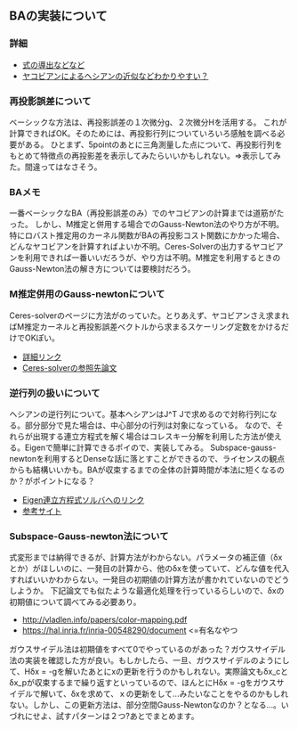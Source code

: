 ## BAの実装について

### 詳細
- [式の導出などなど](http://www.iim.cs.tut.ac.jp/~kanatani/papers/budjust.pdf)
- [ヤコビアンによるヘシアンの近似などわかりやすい？](https://ipsj.ixsq.nii.ac.jp/ej/index.php?active_action=repository_view_main_item_detail&page_id=13&block_id=8&item_id=62864&item_no=1)

### 再投影誤差について
ベーシックな方法は、再投影誤差の１次微分g、２次微分Hを活用する。
これが計算できればOK。そのためには、再投影行列についていろいろ感触を調べる必要がある。
ひとまず、5pointのあとに三角測量した点について、再投影行列をもとめて特徴点の再投影差を表示してみたらいいかもしれない。=>表示してみた。間違ってはなさそう。

### BAメモ
一番ベーシックなBA（再投影誤差のみ）でのヤコビアンの計算までは道筋がたった。
しかし、M推定と併用する場合でのGauss-Newton法のやり方が不明。特にロバスト推定用のカーネル関数がBAの再投影コスト関数にかかった場合、どんなヤコビアンを計算すればよいか不明。Ceres-Solverの出力するヤコビアンを利用できれば一番いいだろうが、やり方は不明。M推定を利用するときのGauss-Newton法の解き方については要検討だろう。

### M推定併用のGauss-newtonについて
Ceres-solverのページに方法がのっていた。とりあえず、ヤコビアンさえ求まればM推定カーネルと再投影誤差ベクトルから求まるスケーリング定数をかけるだけでOKぽい。
- [詳細リンク](http://ceres-solver.org/nnls_modeling.html#theory)
- [Ceres-solverの参照先論文](https://hal.inria.fr/inria-00548290/document)

### 逆行列の扱いについて
ヘシアンの逆行列について。基本ヘシアンはJ^T Jで求めるので対称行列になる。部分部分で見た場合は、中心部分の行列は対象になっている。
なので、それらが出現する連立方程式を解く場合はコレスキー分解を利用した方法が使える。Eigenで簡単に計算できるポイので、実装してみる。
Subspace-gauss-newtonを利用するとDenseな話に落とすことができるので、ライセンスの観点からも結構いいかも。BAが収束するまでの全体の計算時間が本法に短くなるのか？がポイントになる？
- [Eigen連立方程式ソルバへのリンク](http://eigen.tuxfamily.org/dox/group__TutorialLinearAlgebra.html)
- [参考サイト](https://ssuzumura.github.io/dev_tips/LeastSquares/solve_LS.html)

### Subspace-Gauss-newton法について
式変形までは納得できるが、計算方法がわからない。パラメータの補正値（δxとか）がほしいのに、一発目の計算から、他のδxを使っていて、どんな値を代入すればいいかわからない。一発目の初期値の計算方法が書かれていないのでどうしようか。
下記論文でも似たような最適化処理を行っているらしいので、δxの初期値について調べてみる必要あり。
- http://vladlen.info/papers/color-mapping.pdf
- https://hal.inria.fr/inria-00548290/document <=有名なやつ

ガウスサイデル法は初期値をすべて0でやっているのがあった？ガウスサイデル法の実装を確認した方が良い。もしかしたら、一旦、ガウスサイデルのようにして、Hδx = -gを解いたあとにxの更新を行うのかもしれない。実際論文もδx_cとδx_pが収束するまで繰り返すといっているので、ほんとにHδx = -gをガウスサイデルで解いて、δxを求めて、ｘの更新をして...みたいなことをやるのかもしれない。しかし、この更新方法は、部分空間Gauss-Newtonなのか？となる…。いづれにせよ、試すパターンは２つ?あとでまとめます。